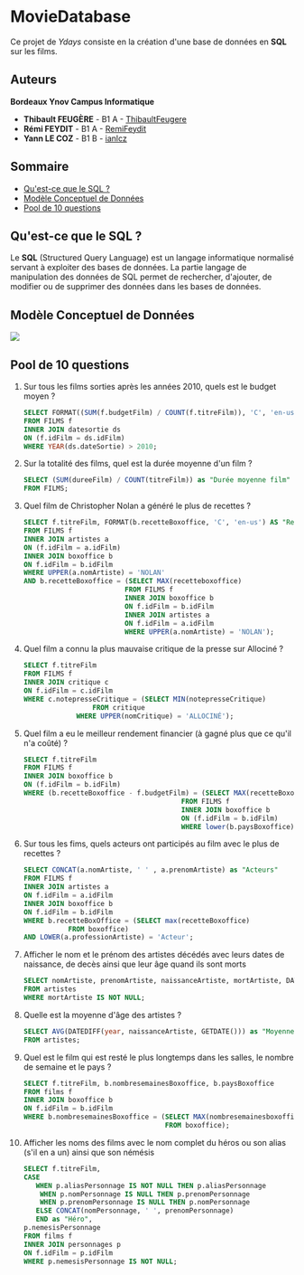 # MovieDatabase

Ce projet de *Ydays* consiste en la création d'une base de données en **SQL** sur les films.


## Auteurs

**Bordeaux Ynov Campus Informatique**

+   **Thibault FEUGÈRE** - B1 A - [ThibaultFeugere](https://github.com/ThibaultFeugere)
+   **Rémi FEYDIT** - B1 A - [RemiFeydit](https://github.com/RemiFeydit)
+   **Yann LE COZ** - B1 B - [ianlcz](https://github.com/ianlcz)


## Sommaire

+   [Qu'est-ce que le SQL ?](#quest-ce-que-le-sql-)
+   [Modèle Conceptuel de Données](#modèle-conceptuel-de-données)
+   [Pool de 10 questions](#pool-de-10-questions)


## Qu'est-ce que le SQL ?

Le **SQL** (Structured Query Language) est un langage informatique normalisé servant à exploiter des bases de données. La partie langage de manipulation des données de SQL permet de rechercher, d'ajouter, de modifier ou de supprimer des données dans les bases de données.


## Modèle Conceptuel de Données

![](https://github.com/ianlcz/MovieDatabase/blob/master/Images/Sch%C3%A9ma%20MCD%20MovieDatabase.png)


## Pool de 10 questions

1.  Sur tous les films sorties après les années 2010, quels est le budget moyen ?

     ```sql
     SELECT FORMAT((SUM(f.budgetFilm) / COUNT(f.titreFilm)), 'C', 'en-us') as "Budget Moyen Film année 2010"
     FROM FILMS f
     INNER JOIN datesortie ds
     ON (f.idFilm = ds.idFilm)
     WHERE YEAR(ds.dateSortie) > 2010;
    ```

1.  Sur la totalité des films, quel est la durée moyenne d'un film ?

     ```sql
    SELECT (SUM(dureeFilm) / COUNT(titreFilm)) as "Durée moyenne film"
    FROM FILMS;
    ```

1.  Quel film de Christopher Nolan a généré le plus de recettes ?

     ```sql
     SELECT f.titreFilm, FORMAT(b.recetteBoxoffice, 'C', 'en-us') AS "Recette"
     FROM FILMS f
     INNER JOIN artistes a
     ON (f.idFilm = a.idFilm)
     INNER JOIN boxoffice b
     ON f.idFilm = b.idFilm
     WHERE UPPER(a.nomArtiste) = 'NOLAN'
     AND b.recetteBoxoffice = (SELECT MAX(recetteboxoffice)
                              FROM FILMS f
                              INNER JOIN boxoffice b
                              ON f.idFilm = b.idFilm
                              INNER JOIN artistes a
                              ON f.idFilm = a.idFilm
                              WHERE UPPER(a.nomArtiste) = 'NOLAN');
    ```

1.  Quel film a connu la plus mauvaise critique de la presse sur Allociné ?

     ```sql
    SELECT f.titreFilm
    FROM FILMS f
    INNER JOIN critique c
    ON f.idFilm = c.idFilm
    WHERE c.notepresseCritique = (SELECT MIN(notepresseCritique) 
    				  FROM critique 
				  WHERE UPPER(nomCritique) = 'ALLOCINÉ');
    ```

1.  Quel film a eu le meilleur rendement financier (à gagné plus que ce qu'il n'a coûté) ?

     ```sql
    SELECT f.titreFilm
    FROM FILMS f
    INNER JOIN boxoffice b
    ON (f.idFilm = b.idFilm)
    WHERE (b.recetteBoxoffice - f.budgetFilm) = (SELECT MAX(recetteBoxoffice - budgetFilm)
                                            FROM FILMS f
                                            INNER JOIN boxoffice b
                                            ON (f.idFilm = b.idFilm)
                                            WHERE lower(b.paysBoxoffice) = 'worldwide');
    ```

1.  Sur tous les fims, quels acteurs ont participés au film avec le plus de recettes ?

     ```sql
    SELECT CONCAT(a.nomArtiste, ' ' , a.prenomArtiste) as "Acteurs"
    FROM FILMS f
    INNER JOIN artistes a
    ON f.idFilm = a.idFilm
    INNER JOIN boxoffice b
    ON f.idFilm = b.idFilm
    WHERE b.recetteBoxOffice = (SELECT max(recetteBoxoffice)
				FROM boxoffice)
    AND LOWER(a.professionArtiste) = 'Acteur';
    ```
1.  Afficher le nom et le prénom des artistes décédés avec leurs dates de naissance, de decès ainsi que leur âge quand ils sont morts

     ```sql
    SELECT nomArtiste, prenomArtiste, naissanceArtiste, mortArtiste, DATEDIFF(year, naissanceArtiste, mortArtiste) AS "Âge de l'artiste à sa mort"
    FROM artistes 
    WHERE mortArtiste IS NOT NULL;
    ```

1.  Quelle est la moyenne d'âge des artistes ?
     ```sql
    SELECT AVG(DATEDIFF(year, naissanceArtiste, GETDATE())) as "Moyenne âge artistes"
    FROM artistes;
    ```

1.  Quel est le film qui est resté le plus longtemps dans les salles, le nombre de semaine et le pays ?

     ```sql
     SELECT f.titreFilm, b.nombresemainesBoxoffice, b.paysBoxoffice
     FROM films f
     INNER JOIN boxoffice b
     ON f.idFilm = b.idFilm
     WHERE b.nombresemainesBoxoffice = (SELECT MAX(nombresemainesboxoffice)
                                        FROM boxoffice);
    ```

1.  Afficher les noms des films avec le nom complet du héros ou son alias (s'il en a un) ainsi que son némésis

     ```sql
	SELECT f.titreFilm,
	CASE
	    WHEN p.aliasPersonnage IS NOT NULL THEN p.aliasPersonnage
	     WHEN p.nomPersonnage IS NULL THEN p.prenomPersonnage
	     WHEN p.prenomPersonnage IS NULL THEN p.nomPersonnage
	    ELSE CONCAT(nomPersonnage, ' ', prenomPersonnage)
	    END as "Héro",
	p.nemesisPersonnage
	FROM films f
	INNER JOIN personnages p
	ON f.idFilm = p.idFilm
	WHERE p.nemesisPersonnage IS NOT NULL;
    ```
